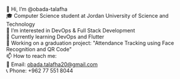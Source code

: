 👋 Hi, I’m @obada-talafha  
🎓 Computer Science student at Jordan University of Science and Technology  
👀 I’m interested in DevOps & Full Stack Development  
🌱 Currently learning DevOps and Flutter  
🤖 Working on a graduation project: "Attendance Tracking using Face Recognition and QR Code"  
📫 How to reach me:  
📧 Email: obada.talafha20@gmail.com  
📞 Phone: +962 77 551 8044
